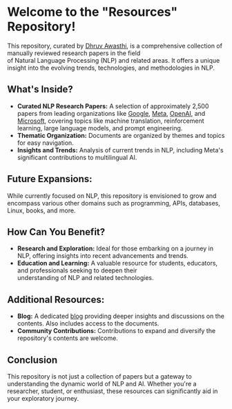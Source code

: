 # Welcome to the "Resources" Repository!
This repository, curated by [Dhruv Awasthi](https://www.dhruvawasthi.com/), is a comprehensive collection of manually reviewed research papers in the field  
of Natural Language Processing (NLP) and related areas. It offers a unique insight into the evolving trends, technologies, and methodologies in NLP.

## What's Inside?
- **Curated NLP Research Papers:** A selection of approximately 2,500 papers from leading organizations like [Google](https://research.google/), [Meta](https://research.facebook.com/), [OpenAI](https://openai.com/research/overview),
  and [Microsoft](https://www.microsoft.com/en-us/research/), covering topics like machine translation, reinforcement learning, large language models, and prompt engineering.
- **Thematic Organization:** Documents are organized by themes and topics for easy navigation.  
- **Insights and Trends:** Analysis of current trends in NLP, including Meta's significant contributions to multilingual AI.


## Future Expansions:
While currently focused on NLP, this repository is envisioned to grow and encompass various other domains such as programming,
APIs, databases, Linux, books, and more.

## How Can You Benefit?
- **Research and Exploration:** Ideal for those embarking on a journey in NLP, offering insights into recent advancements and trends.
- **Education and Learning:** A valuable resource for students, educators, and professionals seeking to deepen their  
understanding of NLP and related technologies.

## Additional Resources:
- **Blog:** A dedicated [blog](https://www.dhruvawasthi.com/blog) providing deeper insights and discussions on the contents. Also includes access to the documents.
- **Community Contributions:** Contributions to expand and diversify the repository's contents are welcome.

## Conclusion
This repository is not just a collection of papers but a gateway to understanding the dynamic world of NLP and AI. Whether
you're a researcher, student, or enthusiast, these resources can significantly aid in your exploratory journey.

